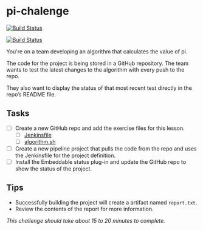 # pi-chalenge

[![Build Status](http://ec2-3-232-24-155.compute-1.amazonaws.com/buildStatus/icon?job=pi-chalenge)](http://ec2-3-232-24-155.compute-1.amazonaws.com/job/pi-chalenge/)

[![Build Status](http://ec2-3-232-24-155.compute-1.amazonaws.com/buildStatus/icon?job=pi-chalenge)](http://ec2-3-232-24-155.compute-1.amazonaws.com/job/pi-chalenge/)

You're on a team developing an algorithm that calculates the value of pi.

The code for the project is being stored in a GitHub repository. The team wants to test the latest changes to the algorithm with every push to the repo.

They also want to display the status of that most recent test directly in the repo’s README file.

## Tasks
- [ ] Create a new GitHub repo and add the exercise files for this lesson.
  - [ ] [Jenkinsfile](./Jenkinsfile)
  - [ ] [algorithm.sh](./algorithm.sh)
- [ ] Create a new pipeline project that pulls the code from the repo and uses the Jenkinsfile for the project definition.
- [ ] Install the Embeddable status plug-in and update the GitHub repo to show the status of the project.

## Tips
- Successfully building the project will create a artifact named `report.txt`.
- Review the contents of the report for more information.

_*This challenge should take about 15 to 20 minutes to complete.*_
